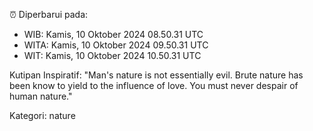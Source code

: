 ⏰ Diperbarui pada:
- WIB: Kamis, 10 Oktober 2024 08.50.31 UTC
- WITA: Kamis, 10 Oktober 2024 09.50.31 UTC
- WIT: Kamis, 10 Oktober 2024 10.50.31 UTC

Kutipan Inspiratif:
"Man's nature is not essentially evil. Brute nature has been know to yield to the influence of love. You must never despair of human nature."


Kategori: nature

